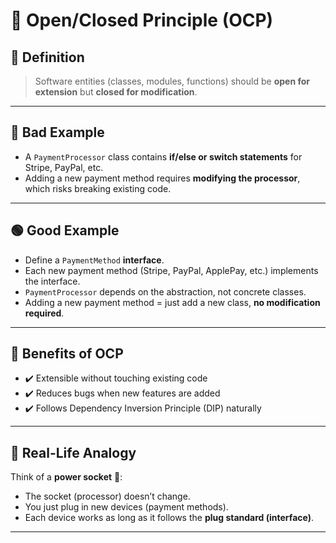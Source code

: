 # 🧩 Open/Closed Principle (OCP)

## 📖 Definition
> Software entities (classes, modules, functions) should be **open for extension** but **closed for modification**.

---

## 🔴 Bad Example
- A `PaymentProcessor` class contains **if/else or switch statements** for Stripe, PayPal, etc.
- Adding a new payment method requires **modifying the processor**, which risks breaking existing code.

---

## 🟢 Good Example
- Define a `PaymentMethod` **interface**.
- Each new payment method (Stripe, PayPal, ApplePay, etc.) implements the interface.
- `PaymentProcessor` depends on the abstraction, not concrete classes.
- Adding a new payment method = just add a new class, **no modification required**.

---

## 🎯 Benefits of OCP
- ✔️ Extensible without touching existing code  
- ✔️ Reduces bugs when new features are added  
- ✔️ Follows Dependency Inversion Principle (DIP) naturally  

---

## 🍬 Real-Life Analogy
Think of a **power socket** 🔌:  
- The socket (processor) doesn’t change.  
- You just plug in new devices (payment methods).  
- Each device works as long as it follows the **plug standard (interface)**.  

---
